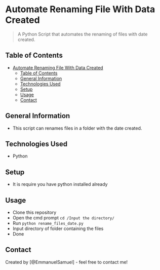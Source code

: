 # Automate Renaming File With Data Created
> A Python Script that automates the renaming of files with date created.

## Table of Contents
- [Automate Renaming File With Data Created](#automate-renaming-file-with-data-created)
	- [Table of Contents](#table-of-contents)
	- [General Information](#general-information)
	- [Technologies Used](#technologies-used)
	- [Setup](#setup)
	- [Usage](#usage)
	- [Contact](#contact)


## General Information
- This script can renames files in a folder with the date created.

## Technologies Used
- Python

## Setup
- It is require you have python installed already

## Usage
- Clone this repository
- Open the cmd prompt
	`cd /Input the directory/`
- Run
	`python rename_files_date.py`
- Input directory of folder containing the files
- Done


## Contact
Created by [@EmmanuelSamuel] - feel free to contact me!
